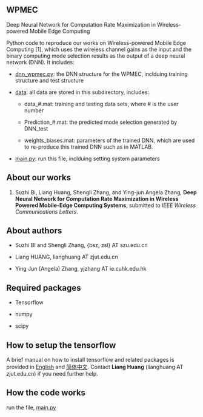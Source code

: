 ## WPMEC

Deep Neural Network for Computation Rate Maximization in Wireless-powered Mobile Edge Computing

Python code to reproduce our works on Wireless-powered Mobile Edge Computing [1], which uses the wireless channel gains as the input and the binary computing mode selection results as the output of a deep neural network (DNN). It includes:

- [dnn_wpmec.py](dnn_wpmec.py): the DNN structure for the WPMEC, inclduing training structure and test structure

- [data](./data): all data are stored in this subdirectory, includes:

  - data_#.mat: training and testing data sets, where # is the user number

  - Prediction_#.mat: the predicted mode selection generated by DNN_test

  - weights_biases.mat: parameters of the trained DNN, which are used to re-produce this trained DNN such as in MATLAB.

- [main.py](main.py): run this file, inclduing setting system parameters



## About our works

1. Suzhi Bi, Liang Huang, Shengli Zhang, and Ying-jun Angela Zhang, **Deep Neural Network for Computation Rate Maximization in Wireless Powered Mobile-Edge Computing Systems**, submitted to *IEEE Wireless Communications Letters*.

## About authors

- Suzhi BI and Shengli Zhang, {bsz, zsl} AT szu.edu.cn

- Liang HUANG, lianghuang AT zjut.edu.cn

- Ying Jun (Angela) Zhang, yjzhang AT ie.cuhk.edu.hk

## Required packages

- Tensorflow

- numpy

- scipy

## How to setup the tensorflow

A brief manual on how to install tensorflow and related packages is provided in [English](./installing_tensorflow_eng.md) and [简体中文](./installing_tensorflow_chn.md). Contact **Liang Huang** (lianghuang AT zjut.edu.cn) if you need further help.

## How the code works

run the file, [main.py](main.py)
